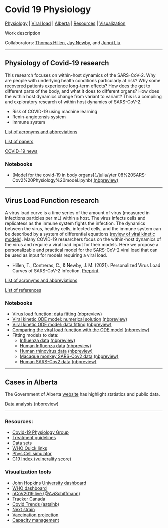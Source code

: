 # Covid 19 Physiology

[Physiology](#physiology-of-covid-19-research) |
[Viral load](#virus-load-function-research) |
[Alberta](#cases-in-alberta) |
[Resources](#resources) |
[Visualization](#visualization-tools)

Work description

Collaborators: [Thomas Hillen](http://www.math.ualberta.ca/~thillen/), [Jay Newby](https://newby-jay.github.io/), and [Junqi Liu](https://github.com/Junqi12138).

---

## Physiology of Covid-19 research

This research focuses on within-host dynamics of the SARS-CoV-2. Why are people with underlying health conditions particularly at risk? Why some recovered patients experience long-term effects? How does the get to different parts of the body, and what it does to different organs? How does the within host dynamics change from variant to variant? This is a compiling and exploratory research of within host dynamics of SARS-CoV-2.

- Risk of COVID-19 using machine learning
- Renin-angiotensis system
- Immune system

[List of acronyms and abbreviations](./references/acronyms.md)

[List of papers](./references/covid-19_papers.md)

[COVID-19 news](./references/news.md)

### Notebooks

- [Model for the covid-19 in body organs](./julia/yter 08%20SARS-Cov2%20Physiology%20model.ipynb) [(nbpreview)](https://nbviewer.jupyter.org/github/ccontrer/20-08Covid19Physiology/blob/master/julia/08%20SARS-Cov2%20Physiology%20model.html)

--- 

## Virus Load Function research

A virus load curve is a time series of the amount of virus (measured in infections particles per mL) within a host.  The virus infects cells and replicatess as the inmune system fights the infection. The dynamics between the virus, healthy cells, infected cells, and the immune system can be described by a system of differential equations ([review of viral kinetic models](https://link.springer.com/article/10.1007%2Fs10928-014-9363-3)). Many COVID-19 researchers focus on the within-host dynamics of the virus and require a viral load input for their models. Here we propose a personalizable and practical model for the SARS-CoV-2 viral load that can be used as input for models requiring a viral load.

- Hillen, T., Contreras, C., & Newby, J. M. (2021). Personalized Virus Load Curves of SARS-CoV-2 Infection. [Preprint](https://www.medrxiv.org/content/10.1101/2021.01.21.21250268v1).

[List of acronyms and abbreviations](./references/acronyms.md)

[List of references](./references/virus_load.md)

### Notebooks

- [Virus load function: data fitting](./julia/02%20Fitting%20the%20virus%20load%20function.ipynb) [(nbpreview)](https://nbviewer.jupyter.org/github/ccontrer/20-08Covid19Physiology/blob/master/julia/02%20Fitting%20the%20virus%20load%20function.ipynb)
- [Viral kinetic ODE model: numerical solution](./julia/01%20Solving%20the%20virus%20target%20model.ipynb) [(nbpreview)](https://nbviewer.jupyter.org/github/ccontrer/20-08Covid19Physiology/blob/master/julia/01%20Solving%20the%20virus%20target%20model.ipynb)
- [Viral kinetic ODE model: data fitting](./julia/03%20Fitting%20the%20virus%20target%20model.ipynb) [(nbpreview)](https://nbviewer.jupyter.org/github/ccontrer/20-08Covid19Physiology/blob/master/julia/03%20Fitting%20the%20virus%20target%20model.ipynb)
- [Comparing the viral load function with the ODE model](./julia/04%20Comparing%20the%20virus%20load%20function%20with%20the%20virus-target%20model.ipynb) [(nbpreview)](https://nbviewer.jupyter.org/github/ccontrer/20-08Covid19Physiology/blob/master/julia/04%20Comparing%20the%20virus%20load%20function%20with%20the%20virus-target%20model.ipynb)
- Fitting models to data:
  - [Influenza data](./julia/05%20Fitting%20models%20to%20influenza%20data.ipynb) [(nbpreview)](https://nbviewer.jupyter.org/github/ccontrer/20-08Covid19Physiology/blob/master/julia/05%20Fitting%20models%20to%20influenza%20data.ipynb)
  - [Human Influenza data](./julia/07a%20Fitting%20models%20to%20Influenza%20A%20data%20(Baccam%202008).ipynb) [(nbpreview)](https://nbviewer.jupyter.org/github/ccontrer/20-08Covid19Physiology/blob/master/julia/07a%20Fitting%20models%20to%20Influenza%20A%20data%20(Baccam%202008).ipynb)
  - [Human rhinovirus data](./julia/07b%20Fitting%20models%20to%20Rhinovirus%20data%20(Kennedy%202014).ipynb) [(nbpreview)](https://nbviewer.jupyter.org/github/ccontrer/20-08Covid19Physiology/blob/master/julia/07b%20Fitting%20models%20to%20Rhinovirus%20data%20(Kennedy%202014).ipynb)
  - [Macaque monkey SARS-Cov2 data](./julia/06%20Fitting%20models%20to%20macaque%20monkey%20SARS-Cov2%20data.ipynb) [(nbpreview)](https://nbviewer.jupyter.org/github/ccontrer/20-08Covid19Physiology/blob/master/julia/06%20Fitting%20models%20to%20macaque%20monkey%20SARS-Cov2%20data.ipynb)
  - [Human SARS-Cov2 data](./julia/07%20Fitting%20models%20to%20human%20SARS-Cov2%20data.ipynb) [(nbpreview)](https://nbviewer.jupyter.org/github/ccontrer/20-08Covid19Physiology/blob/master/julia/06%20Fitting%20models%20to%20macaque%20monkey%20SARS-Cov2%20data.ipynb)

---

## Cases in Alberta

The Government of Alberta [website](https://www.alberta.ca/stats/covid-19-alberta-statistics.htm) has highlight statistics and public data.

[Data analysis](./python/03%20COVID-19%20Alberta.ipynb) [(nbpreview)](https://nbviewer.jupyter.org/github/ccontrer/20-08Covid19Physiology/blob/master/python/03%20COVID-19%20Alberta.ipynb)

---

### Resources:

- [Covid-19 Physiology Group](https://sites.google.com/ualberta.ca/cov-pg/home) 
- [Treatment guidelines](https://www.idsociety.org/practice-guideline/covid-19-guideline-treatment-and-management/)
- [Data sets](references/datasets.md)
- [WHO Quick links](https://www.who.int/emergencies/diseases/novel-coronavirus-2019)
- [PhysiCell simulator](http://physicell.org/)
- [C19 Index (vulnerality score)](https://closedloop.ai/c19index/)

### Visualization tools

- [John Hopkins University dashboard](https://gisanddata.maps.arcgis.com/apps/opsdashboard/index.html#/bda7594740fd40299423467b48e9ecf6)
- [WHO dashboard](https://covid19.who.int/table)
- [nCoV2019.live (@AviSchiffmann)](https://ncov2019.live/)
- [Tracker Canada](https://covid19tracker.ca/)
- [Covid Trends (aatsihb)](https://aatishb.com/covidtrends/)
- [Next strain](https://nextstrain.org/groups/neherlab/ncov/S.N501?c=gt-S_501,69&p=grid&r=country)
- [Vaccination projection](https://timetoherd.com/)
- [Capacity management](https://covid-hospital-operations.com/about#aboutus)